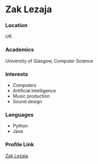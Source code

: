 # Zak Lezaja

### Location

UK

### Academics

University of Glasgow, Computer Science 

### Interests

- Computers
- Artificial Intelligence
- Music production
- Sound design

### Languages

- Python
- Java

### Profile Link

[Zak Lezaja](https://github.com/zaklezaja)
